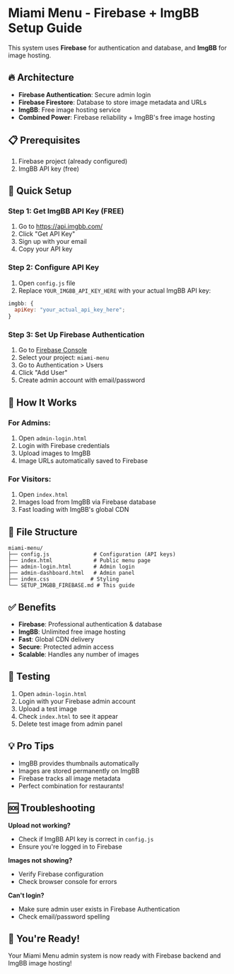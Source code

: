# Miami Menu - Firebase + ImgBB Setup Guide

This system uses **Firebase** for authentication and database, and **ImgBB** for image hosting.

## 🔥 Architecture

- **Firebase Authentication**: Secure admin login
- **Firebase Firestore**: Database to store image metadata and URLs
- **ImgBB**: Free image hosting service
- **Combined Power**: Firebase reliability + ImgBB's free image hosting

## 📋 Prerequisites

1. Firebase project (already configured)
2. ImgBB API key (free)

## 🚀 Quick Setup

### Step 1: Get ImgBB API Key (FREE)

1. Go to https://api.imgbb.com/
2. Click "Get API Key"
3. Sign up with your email
4. Copy your API key

### Step 2: Configure API Key

1. Open `config.js` file
2. Replace `YOUR_IMGBB_API_KEY_HERE` with your actual ImgBB API key:

```javascript
imgbb: {
  apiKey: "your_actual_api_key_here";
}
```

### Step 3: Set Up Firebase Authentication

1. Go to [Firebase Console](https://console.firebase.google.com/)
2. Select your project: `miami-menu`
3. Go to Authentication > Users
4. Click "Add User"
5. Create admin account with email/password

## 🎯 How It Works

### For Admins:

1. Open `admin-login.html`
2. Login with Firebase credentials
3. Upload images to ImgBB
4. Image URLs automatically saved to Firebase

### For Visitors:

1. Open `index.html`
2. Images load from ImgBB via Firebase database
3. Fast loading with ImgBB's global CDN

## 📁 File Structure

```
miami-menu/
├── config.js              # Configuration (API keys)
├── index.html             # Public menu page
├── admin-login.html       # Admin login
├── admin-dashboard.html   # Admin panel
├── index.css             # Styling
└── SETUP_IMGBB_FIREBASE.md # This guide
```

## ✅ Benefits

- **Firebase**: Professional authentication & database
- **ImgBB**: Unlimited free image hosting
- **Fast**: Global CDN delivery
- **Secure**: Protected admin access
- **Scalable**: Handles any number of images

## 🔧 Testing

1. Open `admin-login.html`
2. Login with your Firebase admin account
3. Upload a test image
4. Check `index.html` to see it appear
5. Delete test image from admin panel

## 💡 Pro Tips

- ImgBB provides thumbnails automatically
- Images are stored permanently on ImgBB
- Firebase tracks all image metadata
- Perfect combination for restaurants!

## 🆘 Troubleshooting

**Upload not working?**

- Check if ImgBB API key is correct in `config.js`
- Ensure you're logged in to Firebase

**Images not showing?**

- Verify Firebase configuration
- Check browser console for errors

**Can't login?**

- Make sure admin user exists in Firebase Authentication
- Check email/password spelling

## 🎉 You're Ready!

Your Miami Menu admin system is now ready with Firebase backend and ImgBB image hosting!
